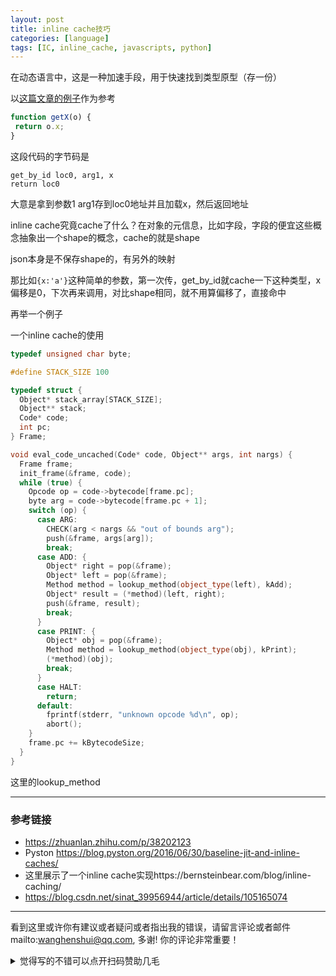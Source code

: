 ```yaml
---
layout: post
title: inline cache技巧
categories: [language]
tags: [IC, inline_cache, javascripts, python]
---
```




在动态语言中，这是一种加速手段，用于快速找到类型原型（存一份）

以[这篇文章的例子](https://zhuanlan.zhihu.com/p/38202123)作为参考

```javascript
function getX(o) {
 return o.x;
}
```

这段代码的字节码是

```bytecode
get_by_id loc0, arg1, x
return loc0
```

大意是拿到参数1 arg1存到loc0地址并且加载x，然后返回地址

inline cache究竟cache了什么？在对象的元信息，比如字段，字段的便宜这些概念抽象出一个shape的概念，cache的就是shape

json本身是不保存shape的，有另外的映射

那比如`{x:'a'}`这种简单的参数，第一次传，get_by_id就cache一下这种类型，x偏移是0，下次再来调用，对比shape相同，就不用算偏移了，直接命中



再举一个例子

一个inline cache的使用

```c++
typedef unsigned char byte;

#define STACK_SIZE 100

typedef struct {
  Object* stack_array[STACK_SIZE];
  Object** stack;
  Code* code;
  int pc;
} Frame;

void eval_code_uncached(Code* code, Object** args, int nargs) {
  Frame frame;
  init_frame(&frame, code);
  while (true) {
    Opcode op = code->bytecode[frame.pc];
    byte arg = code->bytecode[frame.pc + 1];
    switch (op) {
      case ARG:
        CHECK(arg < nargs && "out of bounds arg");
        push(&frame, args[arg]);
        break;
      case ADD: {
        Object* right = pop(&frame);
        Object* left = pop(&frame);
        Method method = lookup_method(object_type(left), kAdd);
        Object* result = (*method)(left, right);
        push(&frame, result);
        break;
      }
      case PRINT: {
        Object* obj = pop(&frame);
        Method method = lookup_method(object_type(obj), kPrint);
        (*method)(obj);
        break;
      }
      case HALT:
        return;
      default:
        fprintf(stderr, "unknown opcode %d\n", op);
        abort();
    }
    frame.pc += kBytecodeSize;
  }
}

```



这里的lookup_method



---

### 参考链接

- https://zhuanlan.zhihu.com/p/38202123
- Pyston https://blog.pyston.org/2016/06/30/baseline-jit-and-inline-caches/
- 这里展示了一个inline cache实现https://bernsteinbear.com/blog/inline-caching/
- https://blog.csdn.net/sinat_39956944/article/details/105165074


---

看到这里或许你有建议或者疑问或者指出我的错误，请留言评论或者邮件mailto:wanghenshui@qq.com, 多谢!  你的评论非常重要！

<details>
<summary>觉得写的不错可以点开扫码赞助几毛</summary>
<img src="https://wanghenshui.github.io/assets/wepay.png" alt="微信转账">
</details>

